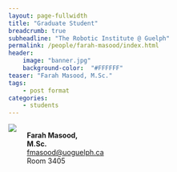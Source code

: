 ```yaml
---
layout: page-fullwidth
title: "Graduate Student"
breadcrumb: true
subheadline: "The Robotic Institute @ Guelph"
permalink: /people/farah-masood/index.html
header:
    image: "banner.jpg"
    background-color:  "#FFFFFF"
teaser: "Farah Masood, M.Sc."
tags:
    - post format
categories:
    - students
---
```


<div class="small-6 columns">
  <a href="{{site.baseurl}}/people/farah-masood/index.html"><img src="{{site.baseurl}}/images/farah.png" /></a>
  <p><strong>Farah Masood,</strong><br />
  <strong>M.Sc.</strong><br />
  <a href="mailto:fmasood@uoguelph.ca">fmasood@uoguelph.ca</a> <br />
Room 3405</p>
</div>
